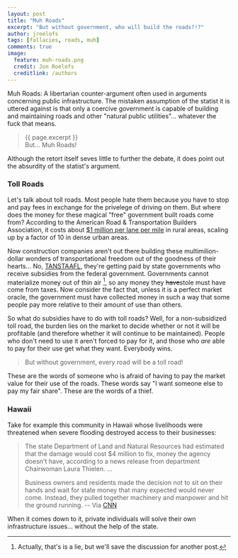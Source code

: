 ```yaml
---
layout: post
title: "Muh Roads"
excerpt: "But without government, who will build the roads?!?"
author: jroelofs
tags: [fallacies, roads, muh]
comments: true
image:
  feature: muh-roads.png
  credit: Jon Roelofs
  creditlink: /authors
---
```


Muh Roads: A libertarian counter-argument often used in arguments concerning public infrastructure.  The mistaken assumption of the statist it is uttered against is that only a coercive government is capable of building and maintaining roads and other "natural public utilities"... whatever the fuck that means.

> {{ page.excerpt }} <br/> But... Muh Roads!

Although the retort itself seves little to further the debate, it does point out the absurdity of the statist's argument.

### Toll Roads

Let's talk about toll roads. Most people hate them because you have to stop and pay fees in exchange for the privelege of driving on them. But where does the money for these magical "free" government built roads come from? According to the American Road & Transportation Builders Association, it costs about [$1 million per lane per mile](http://www.artba.org/about/transportation-faqs/faqs/#20) in rural areas, scaling up by a factor of 10 in dense urban areas.

Now construction companies aren't out there building these multimilion-dollar wonders of transportational freedom out of the goodness of their hearts... No, [TANSTAAFL](/tanstaafl), they're getting paid by state governments who receive subsidies from the federal government. Governments cannot materialize money out of thin air [^1], so any money they <s>have</s>stole must have come from taxes. Now consider the fact that, unless it is a perfect market oracle, the government must have collected money in such a way that some people pay more relative to their amount of use than others.

[^1]: Actually, that's is a lie, but we'll save the discussion for another post.

So what do subsidies have to do with toll roads? Well, for a non-subsidized toll road, the burden lies on the market to decide whether or not it will be profitable (and therefore whether it will continue to be maintained). People who don't need to use it aren't forced to pay for it, and those who *are* able to pay for their use get what they want. Everybody wins.

> But without government, every road will be a toll road!

These are the words of someone who is afraid of having to pay the market value for their use of the roads. These words say "I want someone else to pay my fair share". These are the words of a thief.

### Hawaii

Take for example this community in Hawaii whose livelihoods were threatened when severe flooding destroyed access to their businesses:

> The state Department of Land and Natural Resources had estimated that the damage would cost $4 million to fix, money the agency doesn't have, according to a news release from department Chairwoman Laura Thielen.
> ...
>
> Business owners and residents made the decision not to sit on their hands and wait for state money that many expected would never come. Instead, they pulled together machinery and manpower and hit the ground running.  -- Via [CNN](http://www.cnn.com/2009/US/04/09/hawaii.volunteers.repair/)

When it comes down to it, private individuals will solve their own infrastructure issues... without the help of the state.
